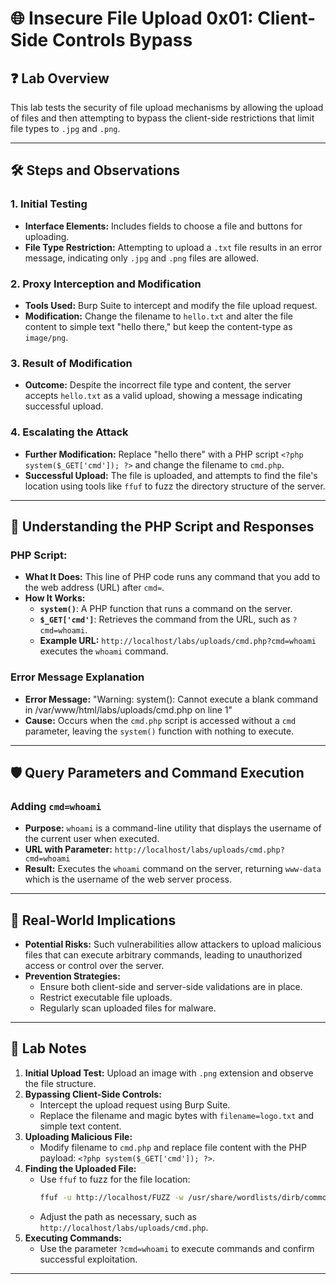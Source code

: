 # 🌐 Insecure File Upload 0x01: Client-Side Controls Bypass

## ❓ Lab Overview

This lab tests the security of file upload mechanisms by allowing the upload of files and then attempting to bypass the client-side restrictions that limit file types to `.jpg` and `.png`.

---

## 🛠️ Steps and Observations

### 1. Initial Testing
- **Interface Elements:** Includes fields to choose a file and buttons for uploading.
- **File Type Restriction:** Attempting to upload a `.txt` file results in an error message, indicating only `.jpg` and `.png` files are allowed.

### 2. Proxy Interception and Modification
- **Tools Used:** Burp Suite to intercept and modify the file upload request.
- **Modification:** Change the filename to `hello.txt` and alter the file content to simple text "hello there," but keep the content-type as `image/png`.

### 3. Result of Modification
- **Outcome:** Despite the incorrect file type and content, the server accepts `hello.txt` as a valid upload, showing a message indicating successful upload.

### 4. Escalating the Attack
- **Further Modification:** Replace "hello there" with a PHP script `<?php system($_GET['cmd']); ?>` and change the filename to `cmd.php`.
- **Successful Upload:** The file is uploaded, and attempts to find the file's location using tools like `ffuf` to fuzz the directory structure of the server.

---

## 📖 Understanding the PHP Script and Responses

### PHP Script: 
- **What It Does:** This line of PHP code runs any command that you add to the web address (URL) after `cmd=`.
- **How It Works:**
  - **`system()`**: A PHP function that runs a command on the server.
  - **`$_GET['cmd']`**: Retrieves the command from the URL, such as `?cmd=whoami`.
  - **Example URL:** `http://localhost/labs/uploads/cmd.php?cmd=whoami` executes the `whoami` command.

### Error Message Explanation
- **Error Message:** "Warning: system(): Cannot execute a blank command in /var/www/html/labs/uploads/cmd.php on line 1"
- **Cause:** Occurs when the `cmd.php` script is accessed without a `cmd` parameter, leaving the `system()` function with nothing to execute.

---

## 🛡️ Query Parameters and Command Execution

### Adding `cmd=whoami`
- **Purpose:** `whoami` is a command-line utility that displays the username of the current user when executed.
- **URL with Parameter:** `http://localhost/labs/uploads/cmd.php?cmd=whoami`
- **Result:** Executes the `whoami` command on the server, returning `www-data` which is the username of the web server process.

---

## 🎯 Real-World Implications

- **Potential Risks:** Such vulnerabilities allow attackers to upload malicious files that can execute arbitrary commands, leading to unauthorized access or control over the server.
- **Prevention Strategies:** 
  - Ensure both client-side and server-side validations are in place.
  - Restrict executable file uploads.
  - Regularly scan uploaded files for malware.

---

## 🔧 Lab Notes

1. **Initial Upload Test:** Upload an image with `.png` extension and observe the file structure.
2. **Bypassing Client-Side Controls:**
   - Intercept the upload request using Burp Suite.
   - Replace the filename and magic bytes with `filename=logo.txt` and simple text content.
3. **Uploading Malicious File:**
   - Modify filename to `cmd.php` and replace file content with the PHP payload: `<?php system($_GET['cmd']); ?>`.
4. **Finding the Uploaded File:**
   - Use `ffuf` to fuzz for the file location:
     ```bash
     ffuf -u http://localhost/FUZZ -w /usr/share/wordlists/dirb/common.txt
     ```
   - Adjust the path as necessary, such as `http://localhost/labs/uploads/cmd.php`.
5. **Executing Commands:**
   - Use the parameter `?cmd=whoami` to execute commands and confirm successful exploitation.

---
